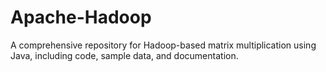 # Apache-Hadoop
A comprehensive repository for Hadoop-based matrix multiplication using Java, including code, sample data, and documentation.
